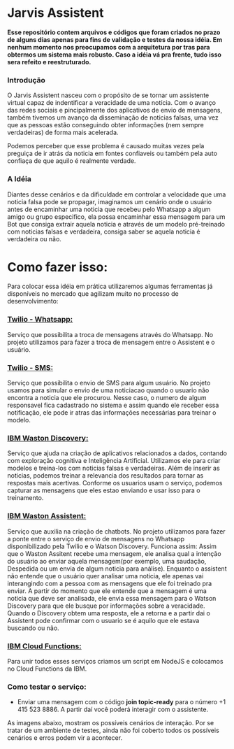 # Jarvis Assistent

**Esse repositório contem arquivos e códigos que foram criados no prazo de alguns dias apenas para fins de validação e testes da nossa idéia. Em nenhum momento nos preocupamos com a arquitetura por tras para obtermos um sistema mais robusto. Caso a idéia vá pra frente, tudo isso sera refeito e reestruturado.**

### Introdução
O Jarvis Assistent nasceu com o propósito de se tornar um assistente virtual capaz de indentificar a veracidade de uma notícia. Com o avanço das redes sociais e pincipalmente dos aplicativos de envio de mensagens, também tivemos um avanço da disseminação de noticias falsas, uma vez que as pessoas estão conseguindo obter informações (nem sempre verdadeiras) de forma mais acelerada. 

Podemos perceber que esse problema é causado muitas vezes pela preguiça de ir atrás da noticia em fontes confiaveis ou também pela auto confiaça de que aquilo é realmente verdade.

### A Idéia
Diantes desse cenários e da dificuldade em controlar a velocidade que uma noticia falsa pode se propagar, imaginamos um cenário onde o usuário antes de encaminhar uma noticia que recebeu pelo Whatsapp a algum amigo ou grupo especifico, ela possa encaminhar essa mensagem para um Bot que consiga extrair aquela noticia e através de um modelo pré-treinado com noticias falsas e verdadeira, consiga saber se aquela noticia é verdadeira ou não.

# Como fazer isso:
Para colocar essa idéia em prática utilizaremos algumas ferramentas já disponíveis no mercado que agilizam muito no processo de desenvolvimento: 

### [Twilio - Whatsapp:]("https://www.twilio.com/whatsapp")
Serviço que possibilita a troca de mensagens através do Whatsapp. No projeto utilizamos para fazer a troca de mensagem entre o Assistent e o usuário.

### [Twilio - SMS:]("https://www.twilio.com/sms")
Serviço que possibilita o envio de SMS para algum usuário. No projeto usamos para simular o envio de uma noticiacao quando o usuario não encontra a noticia que ele procurou. Nesse caso, o numero de algum responsavel fica cadastrado no sistema e assim quando ele receber essa notificação, ele pode ir atras das informações necessárias para treinar o modelo.

### [IBM Waston Discovery:]("https://www.ibm.com/br-pt/cloud/watson-discovery")
Serviço que ajuda na criação  de aplicativos relacionados a dados, contando com exploração cognitiva e Inteligência Artificial. Utilizamos ele para criar modelos e treina-los com noticias falsas e verdadeiras. Além de inserir as noticias, podemos treinar a relevancia dos resultados para tornar as respostas mais acertivas. Conforme os usuarios usam o serviço, podemos capturar as mensagens que eles estao enviando e usar isso para o treinamento.

### [IBM Waston Assistent:]("https://www.ibm.com/cloud/watson-assistant/")
Serviço que auxilia na criação de chatbots. No projeto utilizamos para fazer a ponte entre o serviço de envio de mensagens no Whatsapp disponibilizado pela Twilio e o Watson Discovery.
Funciona assim: Assim que o Waston Assitent recebe uma mensagem, ele analisa qual a intenção do usuário ao enviar aquela mensagem(por exemplo, uma saudação, Despedida ou um envia de algum noticia para análise). Enquanto o assistent não entende que o usuário quer analisar uma noticia, ele apenas vai interangindo com a pessoa com as mensagens que ele foi treinado pra enviar. A partir do momento que ele entende que a mensagem é uma noticia que deve ser analisada, ele envia essa mensagem para o Watson Discovery para que ele busque por informações sobre a veracidade. Quando o Discovery obtem uma resposta, ele a retorna e a partir dai o Assistent pode confirmar com o usuario se é aquilo que ele estava buscando ou não.

### [IBM Cloud Functions:]("https://developer.ibm.com/api/view/cloudfunctions-prod:cloud-functions#Overview")

Para unir todos esses serviços criamos um script em NodeJS e colocamos  no Cloud Functions da IBM.

### Como testar o serviço:
- Enviar uma mensagem com o código **join topic-ready** para o número +1 415 523 8886. A partir daí você poderá interagir com o assistente.

As imagens abaixo, mostram os possíveis cenários de interação. Por se tratar de um ambiente de testes, ainda não foi coberto todos os possíveis cenários e erros podem vir a acontecer.
